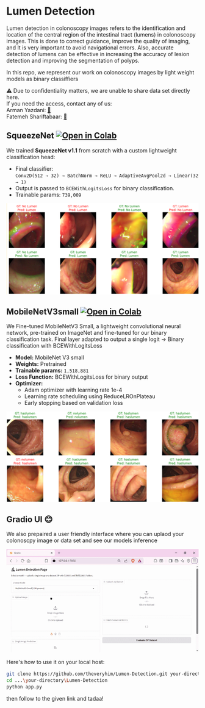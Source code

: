 # Lumen Detection

Lumen detection in colonoscopy images refers to the identification and location of the central region of the intestinal tract (lumens) in colonoscopy images. This is done to correct guidance, improve the quality of imaging, and
It is very important to avoid navigational errors. Also, accurate detection of lumens can be effective in increasing the accuracy of lesion detection and improving the segmentation of polyps.

In this repo, we represent our work on colonoscopy images by light weight models 
as binary classiffiers

⚠️ Due to confidentiality matters, we are unable to share data set directly here.<br>
If you need the access, contact any of us:<br>
Arman Yazdani: [📧](mailto:m.arman.yazdani@gmail.com)<br>
Fatemeh Shariftabaar: [📧](mailto:fatemeh.shariftabarazizi@gmail.com) 

## SqueezeNet [![Open in Colab](https://colab.research.google.com/assets/colab-badge.svg)]([https://colab.research.google.com/drive/your-notebook-id](https://colab.research.google.com/drive/1enJLc6_0KPY9EWcCQ5s7SlWT1Hf_LPSj#scrollTo=UXBwzRPCvT3r))
We trained **SqueezeNet v1.1** from scratch with a custom lightweight classification head:

- Final classifier:  
  `Conv2D(512 → 32) → BatchNorm → ReLU → AdaptiveAvgPool2d → Linear(32 → 1)`
- Output is passed to `BCEWithLogitsLoss` for binary classification.
- Trainable params: `739,009`
<p align="center">
    <img src="Images/1.png" alt="Descriptive Alt Text" class="fit-width-image">
</p>



## MobileNetV3small [![Open in Colab](https://colab.research.google.com/assets/colab-badge.svg)]([https://colab.research.google.com/drive/your-notebook-id](https://colab.research.google.com/drive/1-iH35mfEr0HoMwtR-Y0k9UIpGQg7-Gmt#scrollTo=tNgwEdqjDevi))

We Fine-tuned MobileNetV3 Small, a lightweight convolutional neural network, pre-trained on ImageNet and fine-tuned for our binary classification task. Final layer adapted to output a single logit → Binary classification with BCEWithLogitsLoss

*   **Model:** MobileNet V3 small
*   **Weights:** Pretrained
*   **Trainable params:** `1,518,881`
*   **Loss Function:** BCEWithLogitsLoss for binary output
*   **Optimizer:**
    -  Adam optimizer with learning rate 1e-4
    -  Learning rate scheduling using ReduceLROnPlateau
    -  Early stopping based on validation loss
<p align="center">
    <img src="Images/2.png" alt="Descriptive Alt Text" class="fit-width-image">
</p>

## Gradio UI 😊

We also prepaired a user friendly interface where you can uplaod your colonoscpy image or data set and see our models inference
<p align="center">
    <img src="Images/Gradio.gif" alt="Descriptive Alt Text" class="fit-width-image">
</p>


Here's how to use it on your local host:
```bash
git clone https://github.com/theveryhim/Lumen-Detection.git your-directory
cd ...\your-directory\Lumen-Detection
python app.py
```
then follow to the given link and tadaa!

